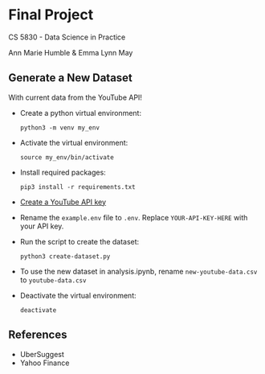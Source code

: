 # Final Project

CS 5830 - Data Science in Practice

Ann Marie Humble & Emma Lynn May

## Generate a New Dataset 
With current data from the YouTube API!

* Create a python virtual environment:

    `python3 -m venv my_env`

* Activate the virtual environment:

    `source my_env/bin/activate`

* Install required packages:

    `pip3 install -r requirements.txt`

* [Create a YouTube API key](https://developers.google.com/youtube/v3/getting-started)

* Rename the `example.env` file to `.env`. Replace `YOUR-API-KEY-HERE` with your API key.

* Run the script to create the dataset:

    `python3 create-dataset.py`

* To use the new dataset in analysis.ipynb, rename `new-youtube-data.csv` to `youtube-data.csv`

* Deactivate the virtual environment:

    `deactivate`

## References

* UberSuggest
* Yahoo Finance

